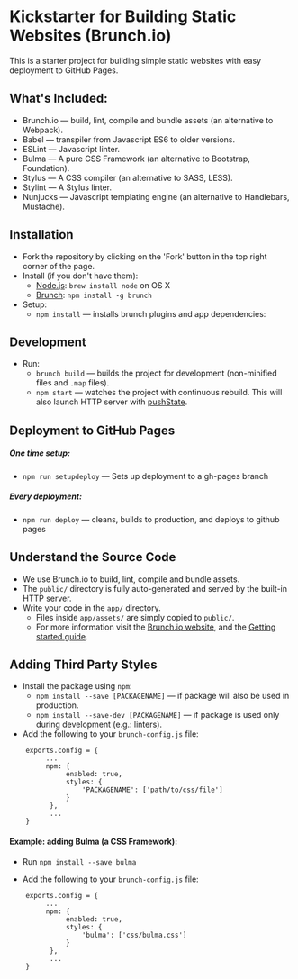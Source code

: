 # Kickstarter for Building Static Websites (Brunch.io)

This is a starter project for building simple static websites with easy deployment to GitHub Pages.

## What's Included:

* Brunch.io — build, lint, compile and bundle assets (an alternative to Webpack).
* Babel — transpiler from Javascript ES6 to older versions.
* ESLint — Javascript linter.
* Bulma — A pure CSS Framework (an alternative to Bootstrap, Foundation).
* Stylus — A CSS compiler (an alternative to SASS, LESS).
* Stylint — A Stylus linter.
* Nunjucks —  Javascript templating engine (an alternative to Handlebars, Mustache).


## Installation

* Fork the repository by clicking on the 'Fork' button in the top right corner of the page.
* Install (if you don't have them):
    * [Node.js](http://nodejs.org): `brew install node` on OS X
    * [Brunch](http://brunch.io): `npm install -g brunch`
* Setup:
    * `npm install` — installs brunch plugins and app dependencies:

## Development

* Run:
    * `brunch build` — builds the project for development (non-minified files and `.map` files).
    * `npm start` — watches the project with continuous rebuild. This will also launch HTTP server with [pushState](https://developer.mozilla.org/en-US/docs/Web/Guide/API/DOM/Manipulating_the_browser_history).

## Deployment to GitHub Pages

##### One time setup:

* `npm run setupdeploy` — Sets up deployment to a gh-pages branch

##### Every deployment:
* `npm run deploy` — cleans, builds to production, and deploys to github pages

## Understand the Source Code

* We use Brunch.io to build, lint, compile and bundle assets.  
* The `public/` directory is fully auto-generated and served by the built-in HTTP server. 
* Write your code in the `app/` directory.
    * Files inside `app/assets/` are simply copied to `public/`.
    * For more information visit the [Brunch.io website](http://brunch.io), and the [Getting started guide](https://github.com/brunch/brunch-guide#readme).

## Adding Third Party Styles

* Install the package using `npm`:
    * `npm install --save [PACKAGENAME]` — if package will also be used in production.
    *  `npm install --save-dev [PACKAGENAME]` — if package is used only during development (e.g.: linters).
* Add the following to your `brunch-config.js` file:
```
    exports.config = {
         ...
         npm: {
              enabled: true,
              styles: {
                  'PACKAGENAME': ['path/to/css/file']
              }
          },    
          ...
    }
```

#### Example: adding Bulma (a CSS Framework):

* Run `npm install --save bulma`

* Add the following to your `brunch-config.js` file:
```
    exports.config = {
         ...
         npm: {
              enabled: true,
              styles: {
                  'bulma': ['css/bulma.css']
              }
          },    
          ...
    }
```  
